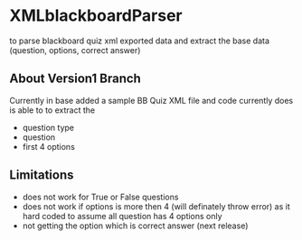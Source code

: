 # XMLblackboardParser
to parse blackboard quiz xml exported data and extract the base data (question, options, correct answer) 

## About Version1  Branch
Currently in base added a sample BB Quiz XML file and code currently does is able to to extract the 
* question type
* question
* first 4 options 

## Limitations
* does not work for True or False questions
* does not work if options is more then 4 (will definately throw error) as it hard coded to assume all question has 4 options only
* not getting the option which is correct answer (next release)

